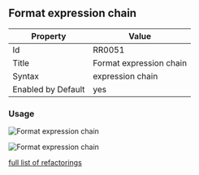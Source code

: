 ## Format expression chain

Property | Value
--- | ---
Id|RR0051
Title|Format expression chain
Syntax|expression chain
Enabled by Default|yes

### Usage

![Format expression chain](../../images/refactorings/FormatExpressionChainOnMultipleLines.png)

![Format expression chain](../../images/refactorings/FormatExpressionChainOnSingleLine.png)

[full list of refactorings](Refactorings.md)